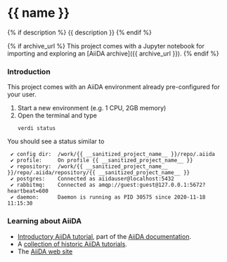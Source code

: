 # {{ name }}
{% if description %}
{{ description }}
{% endif %}

{% if archive_url %}
This project comes with a Jupyter notebook for importing and exploring an [AiiDA archive]({{ archive_url }}).
{% endif %}


### Introduction

This project comes with an AiiDA environment already pre-configured for your user.

 1. Start a new environment (e.g. 1 CPU, 2GB memory)
 1. Open the terminal and type
    ```
    verdi status
    ```

You should see a status similar to
```
 ✔ config dir:  /work/{{ __sanitized_project_name__ }}/repo/.aiida
 ✔ profile:     On profile {{ __sanitized_project_name__ }}
 ✔ repository:  /work/{{ __sanitized_project_name__ }}/repo/.aiida/repository/{{ __sanitized_project_name__ }}
 ✔ postgres:    Connected as aiidauser@localhost:5432
 ✔ rabbitmq:    Connected as amqp://guest:guest@127.0.0.1:5672?heartbeat=600
 ✔ daemon:      Daemon is running as PID 30575 since 2020-11-18 11:15:30
 ```

### Learning about AiiDA

 * [Introductory AiiDA tutorial](https://aiida.readthedocs.io/projects/aiida-core/en/latest/intro/tutorial.html), part of the [AiiDA documentation](https://aiida.readthedocs.io).
 * A [collection of historic AiiDA tutorials](https://aiida-tutorials.readthedocs.io/en/latest/).
 * The [AiiDA web site](http://www.aiida.net)
